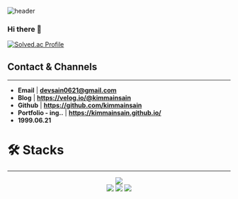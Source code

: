 ![header](https://capsule-render.vercel.app/api?type=waving&color=random)

### Hi there 👋
[![Solved.ac Profile](http://mazassumnida.wtf/api/v2/generate_badge?boj=kmsid007)](https://solved.ac/kmsid007/)

## Contact & Channels

---

- **Email** | **devsain0621@gmail.com**
- **Blog** | **https://velog.io/@kimmainsain**
- **Github** | **https://github.com/kimmainsain**
- **Portfolio - ing..** | **https://kimmainsain.github.io/**
- **1999.06.21**

# 🛠  Stacks

---

<div align=center> 
  <img src="https://img.shields.io/badge/TypeScript-3178C6?style=for-the-badge&logo=typescript&logoColor=black">
<br>
  <img src="https://img.shields.io/badge/react-61DAFB?style=for-the-badge&logo=react&logoColor=black"> 
  <img src="https://img.shields.io/badge/react native-09D3AC?style=for-the-badge&logo=createreactapp&logoColor=black">
  <img src="https://img.shields.io/badge/next-000000?style=for-the-badge&logo=next.js&logoColor=white">
  
</div>

<!--
**kimmainsain/kimmainsain** is a ✨ _special_ ✨ repository because its `README.md` (this file) appears on your GitHub profile.

Here are some ideas to get you started:

- 🔭 I’m currently working on ...
- 🌱 I’m currently learning ...
- 👯 I’m looking to collaborate on ...
- 🤔 I’m looking for help with ...
- 💬 Ask me about ...
- 📫 How to reach me: ...
- 😄 Pronouns: ...
- ⚡ Fun fact: ...
-->
